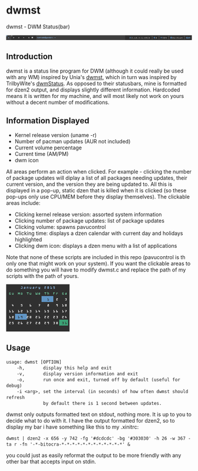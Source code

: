 # dwmst

dwmst - DWM Status(bar)

![Screenshot of dwmst piped in to dzen2][dwmstbar]

Introduction
------------
dwmst is a status line program for DWM (although it could really be used with any WM) inspired by Unia's [dwmst][], which in turn was inspired by TrilbyWite's [dwmStatus][]. As opposed to their statusbars, mine is formatted for dzen2 output, and displays slightly different information. Hardcoded means it is written for my machine, and will most likely not work on yours without a decent number of modifications.

[dwmst]: https://github.com/Unia/dwmst
[dwmStatus]: https://github.com/TrilbyWhite/dwmStatus

Information Displayed
---------------------
- Kernel release version (uname -r)
- Number of pacman updates (AUR not included)
- Current volume percentage
- Current time (AM/PM)
- dwm icon

All areas perform an action when clicked. For example - clicking the number of package updates will diplay a list of all packages needing updates, their current version, and the version they are being updated to. All this is displayed in a pop-up, static dzen that is killed when it is clicked (so these pop-ups only use CPU/MEM before they display themselves).
The clickable areas include:
- Clicking kernel release version: assorted system information
- Clicking number of package updates: list of package updates
- Clicking volume: spawns pavucontrol
- Clicking time: displays a dzen calendar with current day and holidays highlighted
- Clicking dwm icon: displays a dzen menu with a list of applications

Note that none of these scripts are included in this repo (pavucontrol is th only one that might work on your system). If you want the clickable areas to do something you will have to modify dwmst.c and replace the path of my scripts with the path of yours.

![Screenshot of calendar][calendar]

Usage
-----
	usage: dwmst [OPTION]
		-h,       display this help and exit
		-v,       display version information and exit
		-o,       run once and exit, turned off by default (useful for debug)
		-i <arg>, set the interval (in seconds) of how often dwmst should refresh
				  by default there is 1 second between updates.

dwmst only outputs formatted text on stdout, nothing more. It is up to you to decide what to do with it. I have the output formatted for dzen2, so to display my bar i have something like this to my .xinitrc:

	dwmst | dzen2 -x 656 -y 742 -fg '#dcdcdc' -bg '#303030' -h 26 -w 367 -ta r -fn '-*-bitocra-*-*-*-*-*-*-*-*-*-*-*-*' &

you could just as easily reformat the output to be more friendly with any other bar that accepts input on stdin. 

[dwmstbar]: images/dwmst.png
[calendar]: images/calendar.png